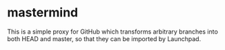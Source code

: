 # mastermind

This is a simple proxy for GitHub which transforms arbitrary branches into
both HEAD and master, so that they can be imported by Launchpad.
